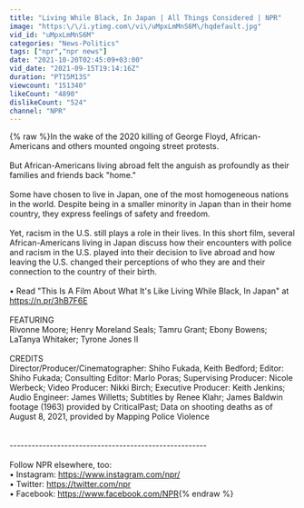 ```yaml
---
title: "Living While Black, In Japan | All Things Considered | NPR"
image: "https:\/\/i.ytimg.com\/vi\/uMpxLmMnS6M\/hqdefault.jpg"
vid_id: "uMpxLmMnS6M"
categories: "News-Politics"
tags: ["npr","npr news"]
date: "2021-10-20T02:45:09+03:00"
vid_date: "2021-09-15T19:14:16Z"
duration: "PT15M13S"
viewcount: "151340"
likeCount: "4890"
dislikeCount: "524"
channel: "NPR"
---
```

{% raw %}In the wake of the 2020 killing of George Floyd, African-Americans and others mounted ongoing street protests.<br /><br />But African-Americans living abroad felt the anguish as profoundly as their families and friends back &quot;home.&quot;<br /><br />Some have chosen to live in Japan, one of the most homogeneous nations in the world. Despite being in a smaller minority in Japan than in their home country, they express feelings of safety and freedom. <br /> <br />Yet, racism in the U.S. still plays a role in their lives. In this short film, several African-Americans living in Japan discuss how their encounters with police and racism in the U.S. played into their decision to live abroad and how leaving the U.S. changed their perceptions of who they are and their connection to the country of their birth.<br /><br />• Read &quot;This Is A Film About What It's Like Living While Black, In Japan&quot; at <a rel="nofollow" target="blank" href="https://n.pr/3hB7F6E">https://n.pr/3hB7F6E</a><br /><br />FEATURING<br />Rivonne Moore; Henry Moreland Seals; Tamru Grant; Ebony Bowens; LaTanya Whitaker; Tyrone Jones II<br /><br />CREDITS<br />Director/Producer/Cinematographer: Shiho Fukada, Keith Bedford; Editor: Shiho Fukada; Consulting Editor: Marlo Poras; Supervising Producer: Nicole Werbeck; Video Producer: Nikki Birch; Executive Producer: Keith Jenkins; Audio Engineer: James Willetts; Subtitles by Renee Klahr; James Baldwin footage (1963) provided by CriticalPast; Data on shooting deaths as of August 8, 2021, provided by Mapping Police Violence<br /><br /><br />------------------------------------------------------<br /><br />Follow NPR elsewhere, too:<br />• Instagram: <a rel="nofollow" target="blank" href="https://www.instagram.com/npr/">https://www.instagram.com/npr/</a><br />• Twitter: <a rel="nofollow" target="blank" href="https://twitter.com/npr">https://twitter.com/npr</a><br />• Facebook: <a rel="nofollow" target="blank" href="https://www.facebook.com/NPR">https://www.facebook.com/NPR</a>{% endraw %}
